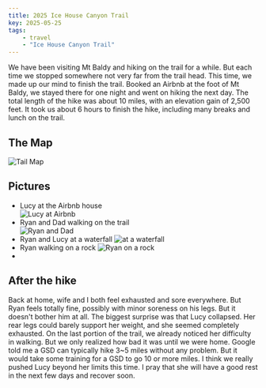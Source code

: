 ```yaml
---
title: 2025 Ice House Canyon Trail
key: 2025-05-25
tags: 
    - travel
    - "Ice House Canyon Trail"
---
```

We have been visiting Mt Baldy and hiking on the trail for a while. But each time we stopped somewhere not very far from the trail head.
This time, we made up our mind to finish the trail. Booked an Airbnb at the foot of Mt Baldy, we stayed there for one night and went on hiking the next day.
The total length of the hike was about 10 miles, with an elevation gain of 2,500 feet. It took us about 6 hours to finish the hike, including many breaks and lunch on the trail.

## The Map
![Tail Map](https://datadrivenway.com/media/2025_Ice_House_Canyon_Trail/map_ice_house_canyon_trail.PNG)

## Pictures   
- Lucy at the Airbnb house  
![Lucy at Airbnb](https://datadrivenway.com/media/2025_Ice_House_Canyon_Trail/Lucy_at_house.jpg)
- Ryan and Dad walking on the trail  
![Ryan and Dad](https://datadrivenway.com/media/2025_Ice_House_Canyon_Trail/Rayn_and_Dad.jpg)
- Ryan and Lucy at a waterfall 
![at a waterfall](https://datadrivenway.com/media/2025_Ice_House_Canyon_Trail/Ryan_and_Lucy.jpg)
- Ryan walking on a rock
![Ryan on a rock](https://datadrivenway.com/media/2025_Ice_House_Canyon_Trail/Ryan_walking_on_rock.jpg)
- 
## After the hike 
Back at home, wife and I both feel exhausted and sore everywhere. But Ryan feels totally fine, possibly with minor soreness on his legs. But it doesn't bother him at all. 
The biggest surprise was that Lucy collapsed. Her rear legs could barely support her weight, and she seemed completely exhausted. 
On the last portion of the trail, we already noticed her difficulty in walking. But we only realized how bad it was until we were home. 
Google told me a GSD can typically hike 3~5 miles without any problem. But it would take some training for a GSD to go 10 or more miles. 
I think we really pushed Lucy beyond her limits this time. I pray that she will have a good rest in the next few days and recover soon.   
